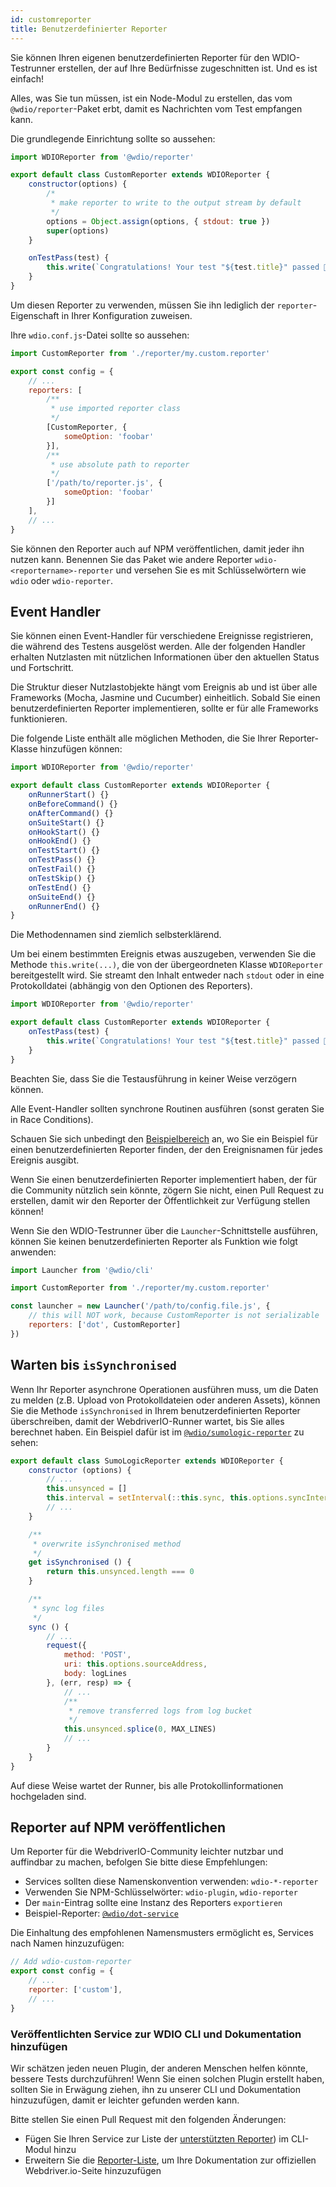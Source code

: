 ```yaml
---
id: customreporter
title: Benutzerdefinierter Reporter
---
```


Sie können Ihren eigenen benutzerdefinierten Reporter für den WDIO-Testrunner erstellen, der auf Ihre Bedürfnisse zugeschnitten ist. Und es ist einfach!

Alles, was Sie tun müssen, ist ein Node-Modul zu erstellen, das vom `@wdio/reporter`-Paket erbt, damit es Nachrichten vom Test empfangen kann.

Die grundlegende Einrichtung sollte so aussehen:

```js
import WDIOReporter from '@wdio/reporter'

export default class CustomReporter extends WDIOReporter {
    constructor(options) {
        /*
         * make reporter to write to the output stream by default
         */
        options = Object.assign(options, { stdout: true })
        super(options)
    }

    onTestPass(test) {
        this.write(`Congratulations! Your test "${test.title}" passed 👏`)
    }
}
```

Um diesen Reporter zu verwenden, müssen Sie ihn lediglich der `reporter`-Eigenschaft in Ihrer Konfiguration zuweisen.


Ihre `wdio.conf.js`-Datei sollte so aussehen:

```js
import CustomReporter from './reporter/my.custom.reporter'

export const config = {
    // ...
    reporters: [
        /**
         * use imported reporter class
         */
        [CustomReporter, {
            someOption: 'foobar'
        }],
        /**
         * use absolute path to reporter
         */
        ['/path/to/reporter.js', {
            someOption: 'foobar'
        }]
    ],
    // ...
}
```

Sie können den Reporter auch auf NPM veröffentlichen, damit jeder ihn nutzen kann. Benennen Sie das Paket wie andere Reporter `wdio-<reportername>-reporter` und versehen Sie es mit Schlüsselwörtern wie `wdio` oder `wdio-reporter`.

## Event Handler

Sie können einen Event-Handler für verschiedene Ereignisse registrieren, die während des Testens ausgelöst werden. Alle der folgenden Handler erhalten Nutzlasten mit nützlichen Informationen über den aktuellen Status und Fortschritt.

Die Struktur dieser Nutzlastobjekte hängt vom Ereignis ab und ist über alle Frameworks (Mocha, Jasmine und Cucumber) einheitlich. Sobald Sie einen benutzerdefinierten Reporter implementieren, sollte er für alle Frameworks funktionieren.

Die folgende Liste enthält alle möglichen Methoden, die Sie Ihrer Reporter-Klasse hinzufügen können:

```js
import WDIOReporter from '@wdio/reporter'

export default class CustomReporter extends WDIOReporter {
    onRunnerStart() {}
    onBeforeCommand() {}
    onAfterCommand() {}
    onSuiteStart() {}
    onHookStart() {}
    onHookEnd() {}
    onTestStart() {}
    onTestPass() {}
    onTestFail() {}
    onTestSkip() {}
    onTestEnd() {}
    onSuiteEnd() {}
    onRunnerEnd() {}
}
```

Die Methodennamen sind ziemlich selbsterklärend.

Um bei einem bestimmten Ereignis etwas auszugeben, verwenden Sie die Methode `this.write(...)`, die von der übergeordneten Klasse `WDIOReporter` bereitgestellt wird. Sie streamt den Inhalt entweder nach `stdout` oder in eine Protokolldatei (abhängig von den Optionen des Reporters).

```js
import WDIOReporter from '@wdio/reporter'

export default class CustomReporter extends WDIOReporter {
    onTestPass(test) {
        this.write(`Congratulations! Your test "${test.title}" passed 👏`)
    }
}
```

Beachten Sie, dass Sie die Testausführung in keiner Weise verzögern können.

Alle Event-Handler sollten synchrone Routinen ausführen (sonst geraten Sie in Race Conditions).

Schauen Sie sich unbedingt den [Beispielbereich](https://github.com/webdriverio/webdriverio/tree/main/examples/wdio) an, wo Sie ein Beispiel für einen benutzerdefinierten Reporter finden, der den Ereignisnamen für jedes Ereignis ausgibt.

Wenn Sie einen benutzerdefinierten Reporter implementiert haben, der für die Community nützlich sein könnte, zögern Sie nicht, einen Pull Request zu erstellen, damit wir den Reporter der Öffentlichkeit zur Verfügung stellen können!

Wenn Sie den WDIO-Testrunner über die `Launcher`-Schnittstelle ausführen, können Sie keinen benutzerdefinierten Reporter als Funktion wie folgt anwenden:

```js
import Launcher from '@wdio/cli'

import CustomReporter from './reporter/my.custom.reporter'

const launcher = new Launcher('/path/to/config.file.js', {
    // this will NOT work, because CustomReporter is not serializable
    reporters: ['dot', CustomReporter]
})
```

## Warten bis `isSynchronised`

Wenn Ihr Reporter asynchrone Operationen ausführen muss, um die Daten zu melden (z.B. Upload von Protokolldateien oder anderen Assets), können Sie die Methode `isSynchronised` in Ihrem benutzerdefinierten Reporter überschreiben, damit der WebdriverIO-Runner wartet, bis Sie alles berechnet haben. Ein Beispiel dafür ist im [`@wdio/sumologic-reporter`](https://github.com/webdriverio/webdriverio/blob/main/packages/wdio-sumologic-reporter/src/index.ts) zu sehen:

```js
export default class SumoLogicReporter extends WDIOReporter {
    constructor (options) {
        // ...
        this.unsynced = []
        this.interval = setInterval(::this.sync, this.options.syncInterval)
        // ...
    }

    /**
     * overwrite isSynchronised method
     */
    get isSynchronised () {
        return this.unsynced.length === 0
    }

    /**
     * sync log files
     */
    sync () {
        // ...
        request({
            method: 'POST',
            uri: this.options.sourceAddress,
            body: logLines
        }, (err, resp) => {
            // ...
            /**
             * remove transferred logs from log bucket
             */
            this.unsynced.splice(0, MAX_LINES)
            // ...
        }
    }
}
```

Auf diese Weise wartet der Runner, bis alle Protokollinformationen hochgeladen sind.

## Reporter auf NPM veröffentlichen

Um Reporter für die WebdriverIO-Community leichter nutzbar und auffindbar zu machen, befolgen Sie bitte diese Empfehlungen:

* Services sollten diese Namenskonvention verwenden: `wdio-*-reporter`
* Verwenden Sie NPM-Schlüsselwörter: `wdio-plugin`, `wdio-reporter`
* Der `main`-Eintrag sollte eine Instanz des Reporters `exportieren`
* Beispiel-Reporter: [`@wdio/dot-service`](https://github.com/webdriverio/webdriverio/tree/main/packages/wdio-dot-reporter)

Die Einhaltung des empfohlenen Namensmusters ermöglicht es, Services nach Namen hinzuzufügen:

```js
// Add wdio-custom-reporter
export const config = {
    // ...
    reporter: ['custom'],
    // ...
}
```

### Veröffentlichten Service zur WDIO CLI und Dokumentation hinzufügen

Wir schätzen jeden neuen Plugin, der anderen Menschen helfen könnte, bessere Tests durchzuführen! Wenn Sie einen solchen Plugin erstellt haben, sollten Sie in Erwägung ziehen, ihn zu unserer CLI und Dokumentation hinzuzufügen, damit er leichter gefunden werden kann.

Bitte stellen Sie einen Pull Request mit den folgenden Änderungen:

- Fügen Sie Ihren Service zur Liste der [unterstützten Reporter](https://github.com/webdriverio/webdriverio/blob/main/packages/wdio-cli/src/constants.ts#L74-L91)) im CLI-Modul hinzu
- Erweitern Sie die [Reporter-Liste](https://github.com/webdriverio/webdriverio/blob/main/scripts/docs-generation/3rd-party/reporters.json), um Ihre Dokumentation zur offiziellen Webdriver.io-Seite hinzuzufügen